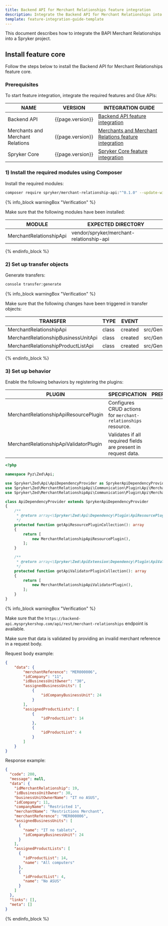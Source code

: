 ```yaml
---
title: Backend API for Merchant Relationships feature integration
description: Integrate the Backend API for Merchant Relationships into your project
template: feature-integration-guide-template
---
```


This document describes how to integrate the BAPI Merchant Relationships into a Spryker project.

## Install feature core

Follow the steps below to install the Backend API for Merchant Relationships feature core.

### Prerequisites

To start feature integration, integrate the required features and Glue APIs:

| NAME                            | VERSION           | INTEGRATION GUIDE                                                                                                                                                           |
|---------------------------------|-------------------|-----------------------------------------------------------------------------------------------------------------------------------------------------------------------------|
| Backend API                     | {{page.version}}  | [Backend API feature integration](/docs/scos/dev/feature-integration-guides/{{page.version}}/backend-api-feature-integration.html)                                          |
| Merchants and Merchant Relations | {{page.version}}  | [Merchants and Merchant Relations feature integration](/docs/scos/dev/feature-integration-guides/{{page.version}}/merchants-and-merchant-relations-feature-integration.html) |
| Spryker Core                    | {{page.version}}  | [Spryker Core feature integration](/docs/scos/dev/feature-integration-guides/{{page.version}}/spryker-core-feature-integration.html)                                        |

### 1) Install the required modules using Composer

Install the required modules:

```bash
composer require spryker/merchant-relationship-api:"^0.1.0" --update-with-dependencies
```

{% info_block warningBox "Verification" %}

Make sure that the following modules have been installed:

| MODULE                   | EXPECTED DIRECTORY                       |
|--------------------------|------------------------------------------|
| MerchantRelationshipApi  | vendor/spryker/merchant-relationship-api |

{% endinfo_block %}

### 2) Set up transfer objects

Generate transfers:

```bash
console transfer:generate
```

{% info_block warningBox "Verification" %}

Make sure that the following changes have been triggered in transfer objects:

| TRANSFER                            | TYPE  | EVENT   | PATH                                                                          |
|-------------------------------------|-------|---------|-------------------------------------------------------------------------------|
| MerchantRelationshipApi             | class | created | src/Generated/Shared/Transfer/MerchantRelationshipApiTransfer.php             |
| MerchantRelationshipBusinessUnitApi | class | created | src/Generated/Shared/Transfer/MerchantRelationshipBusinessUnitApiTransfer.php |
| MerchantRelationshipProductListApi  | class | created | src/Generated/Shared/Transfer/MerchantRelationshipProductListApiTransfer.php  |

{% endinfo_block %}

### 3) Set up behavior

Enable the following behaviors by registering the plugins:

| PLUGIN                                  | SPECIFICATION                                                  | PREREQUISITES | NAMESPACE                                                     |
|-----------------------------------------|----------------------------------------------------------------|---------------|---------------------------------------------------------------|
| MerchantRelationshipApiResourcePlugin   | Configures CRUD actions for `merchant-relationships` resource. |               | Spryker\Zed\MerchantRelationshipApi\Communication\Plugin\Api  |
| MerchantRelationshipApiValidatorPlugin  | Validates if all required fields are present in request data.  |               | Spryker\Zed\MerchantRelationshipApi\Communication\Plugin\Api  |

```php
<?php

namespace Pyz\Zed\Api;

use Spryker\Zed\Api\ApiDependencyProvider as SprykerApiDependencyProvider;
use Spryker\Zed\MerchantRelationshipApi\Communication\Plugin\Api\MerchantRelationshipApiResourcePlugin;
use Spryker\Zed\MerchantRelationshipApi\Communication\Plugin\Api\MerchantRelationshipApiValidatorPlugin;

class ApiDependencyProvider extends SprykerApiDependencyProvider
{
    /**
     * @return array<\Spryker\Zed\Api\Dependency\Plugin\ApiResourcePluginInterface>
     */
    protected function getApiResourcePluginCollection(): array
    {
        return [
            new MerchantRelationshipApiResourcePlugin(),
        ];
    }

    /**
     * @return array<\Spryker\Zed\ApiExtension\Dependency\Plugin\ApiValidatorPluginInterface>
     */
    protected function getApiValidatorPluginCollection(): array
    {
        return [
            new MerchantRelationshipApiValidatorPlugin(),
        ];
    }
}

```

{% info_block warningBox "Verification" %}

Make sure that the `https://backend-api.mysprykershop.com/api/rest/merchant-relationships` endpoint is available.

Make sure that data is validated by providing an invalid merchant reference in a request body.

Request body example:

```json
{
    "data": {
        "merchantReference": "MER000006",
        "idCompany": "11",
        "idBusinessUnitOwner": "30",
        "assignedBusinessUnits": [
            {
                "idCompanyBusinessUnit": 24
            }
        ],
        "assignedProductLists": [
            {
                "idProductList": 14
            },
            {
                "idProductList": 4
            }
        ]
    }
}
```

Response example:

```json
{
  "code": 200,
  "message": null,
  "data": {
    "idMerchantRelationship": 19,
    "idBusinessUnitOwner": 30,
    "businessUnitOwnerName": "IT no ASUS",
    "idCompany": 11,
    "companyName": "Restricted 1",
    "merchantName": "Restrictions Merchant",
    "merchantReference": "MER000006",
    "assignedBusinessUnits": [
      {
        "name": "IT no tablets",
        "idCompanyBusinessUnit": 24
      }
    ],
    "assignedProductLists": [
      {
        "idProductList": 14,
        "name": "All computers"
      },
      {
        "idProductList": 4,
        "name": "No ASUS"
      }
    ]
  },
  "links": [],
  "meta": []
}
```

{% endinfo_block %}
